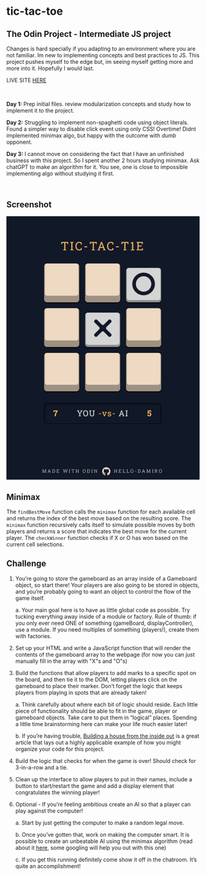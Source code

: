 # tic-tac-toe

## The Odin Project - Intermediate JS project

Changes is hard specially if you adapting to an environment where you are not familiar. Im new to implementing concepts and best practices to JS. This project pushes myself to the edge but, im seeing myself getting more and more into it. Hopefully I would last.

LIVE SITE [HERE](https://hello-damiro.github.io/tic-tac-toe)

</br>

**Day 1:** Prep initial files. review modularization concepts and study how to implement it to the project.

**Day 2:** Struggling to implement non-spaghetti code using object literals. Found a simpler way to disable click event using only CSS! Overtime! Didnt implemented minimax algo, but happy with the outcome with _dumb_ opponent.

**Day 3:** I cannot move on considering the fact that I have an unfinished business with this project. So I spent another 2 hours studying minimax. Ask chatGPT to make an algorithm for it. You see, one is close to impossible implementing algo without studying it first.

</br>

## Screenshot

![Screenshot](https://github.com/hello-damiro/tic-tac-toe/blob/main/assets/screenshot.png?raw=true)

## Minimax

The `findBestMove` function calls the `minimax` function for each available cell and returns the index of the best move based on the resulting score. The `minimax` function recursively calls itself to simulate possible moves by both players and returns a score that indicates the best move for the current player. The `checkWinner` function checks if X or O has won based on the current cell selections.

## Challenge

1. You’re going to store the gameboard as an array inside of a Gameboard object, so start there! Your players are also going to be stored in objects, and you’re probably going to want an object to control the flow of the game itself.

    a. Your main goal here is to have as little global code as possible. Try tucking everything away inside of a module or factory. Rule of thumb: if you only ever need ONE of something (gameBoard, displayController), use a module. If you need multiples of something (players!), create them with factories.

2. Set up your HTML and write a JavaScript function that will render the contents of the gameboard array to the webpage (for now you can just manually fill in the array with "X"s and "O"s)

3. Build the functions that allow players to add marks to a specific spot on the board, and then tie it to the DOM, letting players click on the gameboard to place their marker. Don’t forget the logic that keeps players from playing in spots that are already taken!

    a. Think carefully about where each bit of logic should reside. Each little piece of functionality should be able to fit in the game, player or gameboard objects. Take care to put them in “logical” places. Spending a little time brainstorming here can make your life much easier later!

    b. If you’re having trouble, [Building a house from the inside out](https://www.ayweb.dev/blog/building-a-house-from-the-inside-out) is a great article that lays out a highly applicable example of how you might organize your code for this project.

4. Build the logic that checks for when the game is over! Should check for 3-in-a-row and a tie.

5. Clean up the interface to allow players to put in their names, include a button to start/restart the game and add a display element that congratulates the winning player!

6. Optional - If you’re feeling ambitious create an AI so that a player can play against the computer!

    a. Start by just getting the computer to make a random legal move.

    b. Once you’ve gotten that, work on making the computer smart. It is possible to create an unbeatable AI using the minimax algorithm (read about it [here](https://en.wikipedia.org/wiki/Minimax), some googling will help you out with this one)

    c. If you get this running definitely come show it off in the chatroom. It’s quite an accomplishment!
